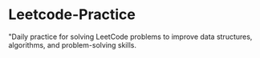 # Leetcode-Practice
"Daily practice for solving LeetCode problems to improve data structures, algorithms, and problem-solving skills.
